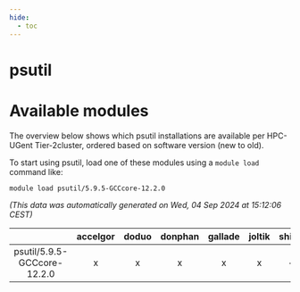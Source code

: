 ```yaml
---
hide:
  - toc
---
```


psutil
======

# Available modules


The overview below shows which psutil installations are available per HPC-UGent Tier-2cluster, ordered based on software version (new to old).

To start using psutil, load one of these modules using a `module load` command like:

```shell
module load psutil/5.9.5-GCCcore-12.2.0
```

*(This data was automatically generated on Wed, 04 Sep 2024 at 15:12:06 CEST)*  

| |accelgor|doduo|donphan|gallade|joltik|shinx|skitty|
| :---: | :---: | :---: | :---: | :---: | :---: | :---: | :---: |
|psutil/5.9.5-GCCcore-12.2.0|x|x|x|x|x|-|x|
